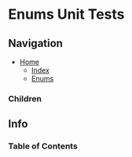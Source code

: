 # Enums Unit Tests

## Navigation

* [Home](/README.md)
  * [Index](/docs/Index.md)
  * [Enums](/src/Enums/README.md)

### Children

## Info

### Table of Contents
